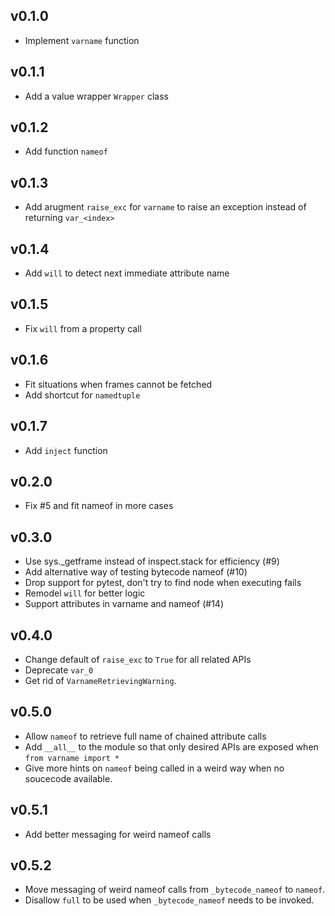 ## v0.1.0
- Implement `varname` function

## v0.1.1
- Add a value wrapper `Wrapper` class

## v0.1.2
- Add function `nameof`

## v0.1.3
- Add arugment `raise_exc` for `varname` to raise an exception instead of returning `var_<index>`

## v0.1.4
- Add `will` to detect next immediate attribute name

## v0.1.5
- Fix `will` from a property call

## v0.1.6
- Fit situations when frames cannot be fetched
- Add shortcut for `namedtuple`

## v0.1.7
- Add `inject` function

## v0.2.0
- Fix #5 and fit nameof in more cases

## v0.3.0
- Use sys._getframe instead of inspect.stack for efficiency (#9)
- Add alternative way of testing bytecode nameof (#10)
- Drop support for pytest, don't try to find node when executing fails
- Remodel `will` for better logic
- Support attributes in varname and nameof (#14)

## v0.4.0
- Change default of `raise_exc` to `True` for all related APIs
- Deprecate `var_0`
- Get rid of `VarnameRetrievingWarning`.

## v0.5.0
- Allow `nameof` to retrieve full name of chained attribute calls
- Add `__all__` to the module so that only desired APIs are exposed when `from varname import *`
- Give more hints on `nameof` being called in a weird way when no soucecode available.

## v0.5.1
- Add better messaging for weird nameof calls

## v0.5.2
- Move messaging of weird nameof calls from `_bytecode_nameof` to `nameof`.
- Disallow `full` to be used when `_bytecode_nameof` needs to be invoked.
